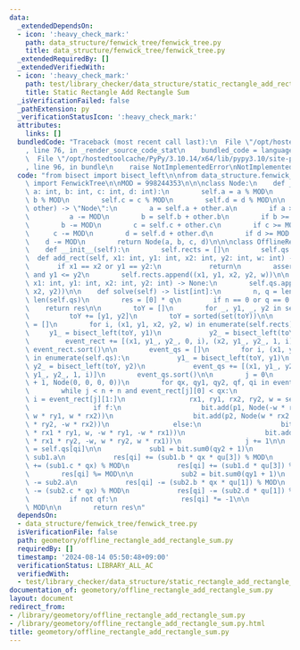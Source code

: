 ```yaml
---
data:
  _extendedDependsOn:
  - icon: ':heavy_check_mark:'
    path: data_structure/fenwick_tree/fenwick_tree.py
    title: data_structure/fenwick_tree/fenwick_tree.py
  _extendedRequiredBy: []
  _extendedVerifiedWith:
  - icon: ':heavy_check_mark:'
    path: test/library_checker/data_structure/static_rectangle_add_rectangle_sum.test.py
    title: Static Rectangle Add Rectangle Sum
  _isVerificationFailed: false
  _pathExtension: py
  _verificationStatusIcon: ':heavy_check_mark:'
  attributes:
    links: []
  bundledCode: "Traceback (most recent call last):\n  File \"/opt/hostedtoolcache/PyPy/3.10.14/x64/lib/pypy3.10/site-packages/onlinejudge_verify/documentation/build.py\"\
    , line 76, in _render_source_code_stat\n    bundled_code = language.bundle(\n\
    \  File \"/opt/hostedtoolcache/PyPy/3.10.14/x64/lib/pypy3.10/site-packages/onlinejudge_verify/languages/python.py\"\
    , line 96, in bundle\n    raise NotImplementedError\nNotImplementedError\n"
  code: "from bisect import bisect_left\n\nfrom data_structure.fenwick_tree.fenwick_tree\
    \ import FenwickTree\n\nMOD = 998244353\n\n\nclass Node:\n    def __init__(self,\
    \ a: int, b: int, c: int, d: int):\n        self.a = a % MOD\n        self.b =\
    \ b % MOD\n        self.c = c % MOD\n        self.d = d % MOD\n\n    def __iadd__(self,\
    \ other) -> \"Node\":\n        a = self.a + other.a\n        if a >= MOD:\n  \
    \          a -= MOD\n        b = self.b + other.b\n        if b >= MOD:\n    \
    \        b -= MOD\n        c = self.c + other.c\n        if c >= MOD:\n      \
    \      c -= MOD\n        d = self.d + other.d\n        if d >= MOD:\n        \
    \    d -= MOD\n        return Node(a, b, c, d)\n\n\nclass OfflineRectangleAddRectangleSum:\n\
    \    def __init__(self):\n        self.rects = []\n        self.qs = []\n\n  \
    \  def add_rect(self, x1: int, y1: int, x2: int, y2: int, w: int) -> None:\n \
    \       if x1 == x2 or y1 == y2:\n            return\n        assert x1 <= x2\
    \ and y1 <= y2\n        self.rects.append((x1, y1, x2, y2, w))\n\n    def add_query(self,\
    \ x1: int, y1: int, x2: int, y2: int) -> None:\n        self.qs.append((x1, y1,\
    \ x2, y2))\n\n    def solve(self) -> list[int]:\n        n, q = len(self.rects),\
    \ len(self.qs)\n        res = [0] * q\n        if n == 0 or q == 0:\n        \
    \    return res\n\n        toY = []\n        for _, y1, _, y2 in self.qs:\n  \
    \          toY += [y1, y2]\n        toY = sorted(set(toY))\n\n        event_rect\
    \ = []\n        for i, (x1, y1, x2, y2, w) in enumerate(self.rects):\n       \
    \     y1_ = bisect_left(toY, y1)\n            y2_ = bisect_left(toY, y2)\n   \
    \         event_rect += [(x1, y1_, y2_, 0, i), (x2, y1_, y2_, 1, i)]\n       \
    \ event_rect.sort()\n\n        event_qs = []\n        for i, (x1, y1, x2, y2)\
    \ in enumerate(self.qs):\n            y1_ = bisect_left(toY, y1)\n           \
    \ y2_ = bisect_left(toY, y2)\n            event_qs += [(x1, y1_, y2_, 0, i), (x2,\
    \ y1_, y2_, 1, i)]\n        event_qs.sort()\n\n        j = 0\n        bit = FenwickTree(len(toY)\
    \ + 1, Node(0, 0, 0, 0))\n        for qx, qy1, qy2, qf, qi in event_qs:\n    \
    \        while j < n + n and event_rect[j][0] < qx:\n                p1, p2, f,\
    \ i = event_rect[j][1:]\n                rx1, ry1, rx2, ry2, w = self.rects[i]\n\
    \                if f:\n                    bit.add(p1, Node(-w * rx2 * ry1, -w,\
    \ w * ry1, w * rx2))\n                    bit.add(p2, Node(w * rx2 * ry2, w, -w\
    \ * ry2, -w * rx2))\n                else:\n                    bit.add(p1, Node(w\
    \ * rx1 * ry1, w, -w * ry1, -w * rx1))\n                    bit.add(p2, Node(-w\
    \ * rx1 * ry2, -w, w * ry2, w * rx1))\n                j += 1\n\n            qu\
    \ = self.qs[qi]\n\n            sub1 = bit.sum0(qy2 + 1)\n            res[qi] +=\
    \ sub1.a\n            res[qi] += (sub1.b * qx * qu[3]) % MOD\n            res[qi]\
    \ += (sub1.c * qx) % MOD\n            res[qi] += (sub1.d * qu[3]) % MOD\n    \
    \        res[qi] %= MOD\n\n            sub2 = bit.sum0(qy1 + 1)\n            res[qi]\
    \ -= sub2.a\n            res[qi] -= (sub2.b * qx * qu[1]) % MOD\n            res[qi]\
    \ -= (sub2.c * qx) % MOD\n            res[qi] -= (sub2.d * qu[1]) % MOD\n\n  \
    \          if not qf:\n                res[qi] *= -1\n\n            res[qi] %=\
    \ MOD\n\n        return res\n"
  dependsOn:
  - data_structure/fenwick_tree/fenwick_tree.py
  isVerificationFile: false
  path: geometory/offline_rectangle_add_rectangle_sum.py
  requiredBy: []
  timestamp: '2024-08-14 05:50:48+09:00'
  verificationStatus: LIBRARY_ALL_AC
  verifiedWith:
  - test/library_checker/data_structure/static_rectangle_add_rectangle_sum.test.py
documentation_of: geometory/offline_rectangle_add_rectangle_sum.py
layout: document
redirect_from:
- /library/geometory/offline_rectangle_add_rectangle_sum.py
- /library/geometory/offline_rectangle_add_rectangle_sum.py.html
title: geometory/offline_rectangle_add_rectangle_sum.py
---
```

